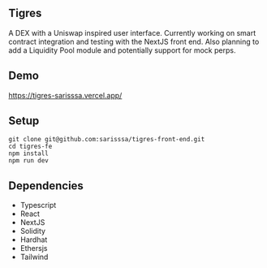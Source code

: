 ## Tigres

A DEX with a Uniswap inspired user interface. Currently working on smart contract integration and testing with the NextJS front end. Also planning to add a Liquidity Pool module and potentially support for mock perps.

## Demo

https://tigres-sarisssa.vercel.app/

## Setup

```
git clone git@github.com:sarisssa/tigres-front-end.git
cd tigres-fe
npm install
npm run dev
```

## Dependencies

- Typescript
- React
- NextJS
- Solidity
- Hardhat
- Ethersjs
- Tailwind
